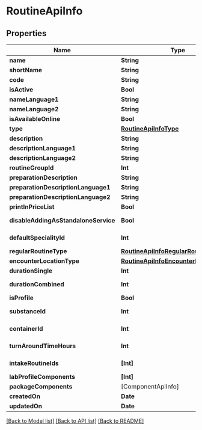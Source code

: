 # RoutineApiInfo

## Properties
Name | Type | Description | Notes
------------ | ------------- | ------------- | -------------
**name** | **String** |  | [optional] 
**shortName** | **String** |  | [optional] 
**code** | **String** |  | [optional] 
**isActive** | **Bool** |  | [optional] 
**nameLanguage1** | **String** |  | [optional] 
**nameLanguage2** | **String** |  | [optional] 
**isAvailableOnline** | **Bool** | Marked as available online in DocDream | [optional] 
**type** | [**RoutineApiInfoType**](RoutineApiInfoType.md) |  | [optional] 
**description** | **String** |  | [optional] 
**descriptionLanguage1** | **String** |  | [optional] 
**descriptionLanguage2** | **String** |  | [optional] 
**routineGroupId** | **Int** | Routine group | [optional] 
**preparationDescription** | **String** |  | [optional] 
**preparationDescriptionLanguage1** | **String** |  | [optional] 
**preparationDescriptionLanguage2** | **String** |  | [optional] 
**printInPriceList** | **Bool** | Print in price list in DocDream | [optional] 
**disableAddingAsStandaloneService** | **Bool** | Cannot be added to order separately, only can be used within package service | [optional] 
**defaultSpecialityId** | **Int** | Default speciality routine is associated with. Most useful for consultations. | [optional] 
**regularRoutineType** | [**RoutineApiInfoRegularRoutineType**](RoutineApiInfoRegularRoutineType.md) |  | [optional] 
**encounterLocationType** | [**RoutineApiInfoEncounterLocationType**](RoutineApiInfoEncounterLocationType.md) |  | [optional] 
**durationSingle** | **Int** | Duration of appointment if routine is the only one | [optional] 
**durationCombined** | **Int** | If appointment has several routines, it&#39;s duration is Max(Sum(DurationCombined),Max(DurationSingle)) | [optional] 
**isProfile** | **Bool** | Is profile (composite laboratory test) | [optional] 
**substanceId** | **Int** | Substance for laboratory test. null for profiles - determine via components | [optional] 
**containerId** | **Int** | Container for laboratory test. null for profiles - determine via components | [optional] 
**turnAroundTimeHours** | **Int** | Turn around time (hours) - from sampling to result delivery, as promised to customer | [optional] 
**intakeRoutineIds** | **[Int]** | Intake routine ids. For profiles, intakes for all component tests are returned. | [optional] 
**labProfileComponents** | **[Int]** | List of profile components | [optional] 
**packageComponents** | [ComponentApiInfo] | List of package components | [optional] 
**createdOn** | **Date** |  | [optional] 
**updatedOn** | **Date** |  | [optional] 

[[Back to Model list]](../README.md#documentation-for-models) [[Back to API list]](../README.md#documentation-for-api-endpoints) [[Back to README]](../README.md)


